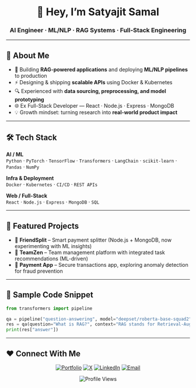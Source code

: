 <h1 align="center">👋 Hey, I’m Satyajit Samal</h1>
<h3 align="center">AI Engineer · ML/NLP · RAG Systems · Full-Stack Engineering</h3>

---

## 🚀 About Me
- 🧠 Building **RAG-powered applications** and deploying **ML/NLP pipelines** to production  
- ⚡ Designing & shipping **scalable APIs** using Docker & Kubernetes  
- 🔍 Experienced with **data sourcing, preprocessing, and model prototyping**  
- 🌐 Ex Full-Stack Developer — React · Node.js · Express · MongoDB  
- 💡 Growth mindset: turning research into **real-world product impact**  

---

## 🛠 Tech Stack
**AI / ML**  
`Python` · `PyTorch` · `TensorFlow` · `Transformers` · `LangChain` · `scikit-learn` · `Pandas` · `NumPy`  

**Infra & Deployment**  
`Docker` · `Kubernetes` · `CI/CD` · `REST APIs`  

**Web / Full-Stack**  
`React` · `Node.js` · `Express` · `MongoDB` · `SQL`  

---

## 📌 Featured Projects
- 🔹 **FriendSplit** – Smart payment splitter (Node.js + MongoDB, now experimenting with ML insights)  
- 🔹 **TeamZen** – Team management platform with integrated task recommendations (ML-driven)  
- 🔹 **Payment App** – Secure transactions app, exploring anomaly detection for fraud prevention  

---

## 🧩 Sample Code Snippet
```python
from transformers import pipeline

qa = pipeline("question-answering", model="deepset/roberta-base-squad2")
res = qa(question="What is RAG?", context="RAG stands for Retrieval-Augmented Generation, combining LLMs with external knowledge.")
print(res["answer"])
```

---

## ❤️ Connect With Me
<p align="center">
  <a href="https://satyajitsamal.vercel.app/"><img alt="Portfolio" src="https://img.shields.io/badge/Portfolio-9146FF.svg?&style=for-the-badge&logo=vercel&logoColor=white" /></a>
  <a href="https://x.com/satyajitstwt"><img alt="X" src="https://img.shields.io/badge/-@satyajitstwt-black?style=for-the-badge&logo=X" /></a>
  <a href="https://www.linkedin.com/in/satyajitsamal/"><img alt="LinkedIn" src="https://img.shields.io/badge/LinkedIn-Satyajit%20Samal-blue?style=for-the-badge&logo=linkedin" /></a>
  <a href="mailto:satyajitsamal.workmail@gmail.com"><img alt="Email" src="https://img.shields.io/badge/Email-satyajitsamal.workmail@gmail.com-white?style=for-the-badge&logo=gmail" /></a>
</p>

<p align="center">
  <img src="https://komarev.com/ghpvc/?username=s-satyajit&label=Profile%20Views&color=0e75b6&style=flat" alt="Profile Views" />
</p>
